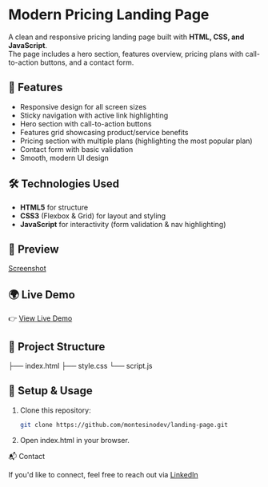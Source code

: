 # Modern Pricing Landing Page  

A clean and responsive pricing landing page built with **HTML, CSS, and JavaScript**.  
The page includes a hero section, features overview, pricing plans with call-to-action buttons, and a contact form.  

## 🚀 Features  
- Responsive design for all screen sizes  
- Sticky navigation with active link highlighting  
- Hero section with call-to-action buttons  
- Features grid showcasing product/service benefits  
- Pricing section with multiple plans (highlighting the most popular plan)  
- Contact form with basic validation  
- Smooth, modern UI design  

## 🛠️ Technologies Used  
- **HTML5** for structure  
- **CSS3** (Flexbox & Grid) for layout and styling  
- **JavaScript** for interactivity (form validation & nav highlighting)  

## 📸 Preview  
[Screenshot](assets/screenshot.png)    

## 🌍 Live Demo  
👉 [View Live Demo](https://montesinodev.github.io/landing-page/)  

## 📂 Project Structure  
├── index.html
├── style.css
└── script.js


## 🔧 Setup & Usage  
1. Clone this repository:  
   ```bash
   git clone https://github.com/montesinodev/landing-page.git

2. Open index.html in your browser.

📬 Contact

If you'd like to connect, feel free to reach out via [LinkedIn](https://www.linkedin.com/in/marlon-m-324a70147)